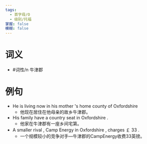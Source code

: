 ```yaml
---
tags:
  - 首字母/O
  - 级别/托福
掌握: false
模糊: false
---
```

# 词义
- #词性/n  牛津郡
# 例句
- He is living now in his mother 's home county of Oxfordshire
	- 他现在居住在他母亲的故乡牛津郡。
- His family have a country seat in Oxfordshire .
	- 他家在牛津郡有一座乡间宅第。
- A smaller rival , Camp Energy in Oxfordshire , charges ￡ 33 .
	- 一个规模较小的竞争对手—牛津郡的CampEnergy收费33英镑。
